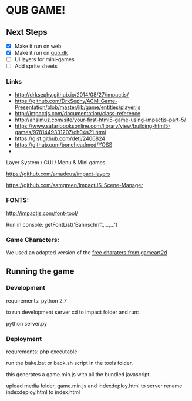 # QUB GAME!


## Next Steps
* [x] Make it run on web
* [x] Make it run on [qub.dk](http://www.qub.dk/qub-game/)
* [ ] UI layers for mini-games
* [ ] Add sprite sheets

### Links
* http://drksephy.github.io/2014/08/27/impactjs/
* https://github.com/DrkSephy/ACM-Game-Presentation/blob/master/lib/game/entities/player.js
* http://impactjs.com/documentation/class-reference
* http://ansimuz.com/site/your-first-html5-game-using-impactjs-part-5/
* https://www.safaribooksonline.com/library/view/building-html5-games/9781449331207/ch04s21.html
* https://gist.github.com/detj/2406824
* https://github.com/boneheadmed/YOSS
*




Layer System / GUI / Menu & Mini games

https://github.com/amadeus/impact-layers

https://github.com/samgreen/ImpactJS-Scene-Manager

### FONTS:

http://impactjs.com/font-tool/

Run in console:
getFontList('Bahnschrift,...,...')

### Game Characters:
We used an adapted version of the [free charaters from gameart2d](https://www.gameart2d.com/freebies.html)


## Running the game

### Development

requirements: python 2.7

to run development server cd to impact folder and run:

python server.py

### Deployment

requrements: php executable

run the bake.bat or back.sh script in the tools folder.

this generates a game.min.js with all the bundled javascript.

upload media folder, game.min.js and indexdeploy.html to server
rename indexdeploy.html to index.html
